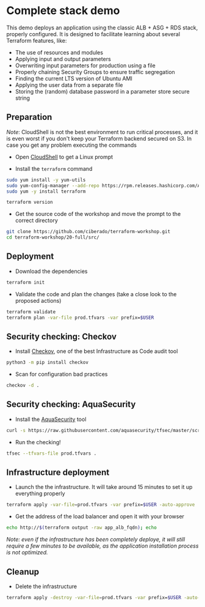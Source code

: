 # Complete stack demo

This demo deploys an application using the classic ALB + ASG + RDS stack, properly configured.
It is designed to facilitate learning about several Terraform features, like:

* The use of resources and modules
* Applying input and output parameters
* Overwriting input parameters for production using a file
* Properly chaining Security Groups to ensure traffic segregation
* Finding the current LTS version of Ubuntu AMI
* Applying the user data from a separate file
* Storing the (random) database password in a parameter store secure string

## Preparation

*Note*: CloudShell is not the best environment to run critical processes, and it is even worst if you don't
keep your Terraform backend secured on S3. In case you get any problem executing the commands



* Open [CloudShell](https://us-east-1.console.aws.amazon.com/cloudshell/home?region=us-east-1) to get a Linux prompt

* Install the `terraform` command

```bash
sudo yum install -y yum-utils
sudo yum-config-manager --add-repo https://rpm.releases.hashicorp.com/AmazonLinux/hashicorp.repo
sudo yum -y install terraform

terraform version
```

* Get the source code of the workshop and move the prompt to the correct directory

```bash
git clone https://github.com/ciberado/terraform-workshop.git
cd terraform-workshop/20-full/src/
```

## Deployment

* Download the dependencies

```bash
terraform init
```

* Validate the code and plan the changes (take a close look to the proposed actions)

```bash
terraform validate
terraform plan -var-file prod.tfvars -var prefix=$USER
```

## Security checking: Checkov

* Install [Checkov](https://www.checkov.io/), one of the best Infrastructure as Code audit tool

```bash
python3 -m pip install checkov
```

* Scan for configuration bad practices

```bash
checkov -d .
```

## Security checking: AquaSecurity

* Install the [AquaSecurity](https://github.com/aquasecurity/tfsec) tool

```bash
curl -s https://raw.githubusercontent.com/aquasecurity/tfsec/master/scripts/install_linux.sh | bash
```

* Run the checking!

```bash
tfsec --tfvars-file prod.tfvars .
```

## Infrastructure deployment

* Launch the the infrastructure. It will take around 15 minutes to set it up everything properly

```bash
terraform apply -var-file=prod.tfvars -var prefix=$USER -auto-approve
```

* Get the address of the load balancer and open it with your browser

```bash
echo http://$(terraform output -raw app_alb_fqdn); echo
```

*Note: even if the infrastructure has been completely deploye, it will still require a few
minutes to be available, as the application installation process is not optimized.*

## Cleanup

* Delete the infrastructure

```bash
terraform apply -destroy -var-file=prod.tfvars -var prefix=$USER -auto-approve
```
